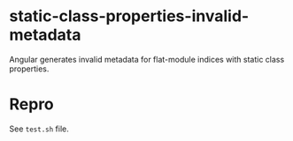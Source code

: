 # static-class-properties-invalid-metadata
Angular generates invalid metadata for flat-module indices with static class properties.

# Repro

See `test.sh` file.
